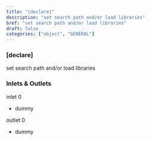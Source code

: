```yaml
---
title: "[declare]"
description: "set search path and/or load libraries"
bref: "set search path and/or load libraries"
draft: false
categories: ["object", "GENERAL"]
---
```


### [declare]

set search path and/or load libraries

### Inlets & Outlets

inlet 0

 - dummy

outlet 0

 - dummy
 
